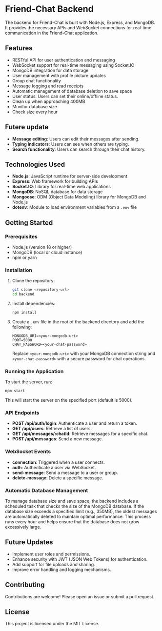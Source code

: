 # Friend-Chat Backend

The backend for Friend-Chat is built with Node.js, Express, and MongoDB. It provides the necessary APIs and WebSocket connections for real-time communication in the Friend-Chat application.

## Features

- RESTful API for user authentication and messaging
- WebSocket support for real-time messaging using Socket.IO
- MongoDB integration for data storage
- User management with profile picture updates
- Group chat functionality
- Message logging and read receipts
- Automatic management of database deletion to save space
- User status: Users can set their online/offline status.
- Clean up when approaching 400MB
- Monitor database size
- Check size every hour

## Futere update
- **Message editing**: Users can edit their messages after sending.
- **Typing indicators**: Users can see when others are typing.
- **Search functionality**: Users can search through their chat history.

## Technologies Used

- **Node.js**: JavaScript runtime for server-side development
- **Express**: Web framework for building APIs
- **Socket.IO**: Library for real-time web applications
- **MongoDB**: NoSQL database for data storage
- **Mongoose**: ODM (Object Data Modeling) library for MongoDB and Node.js
- **dotenv**: Module to load environment variables from a `.env` file

## Getting Started

### Prerequisites

- Node.js (version 18 or higher)
- MongoDB (local or cloud instance)
- npm or yarn

### Installation

1. Clone the repository:

   ```bash
   git clone <repository-url>
   cd backend
   ```

2. Install dependencies:

   ```bash
   npm install
   ```

3. Create a `.env` file in the root of the backend directory and add the following:

   ```env
   MONGODB_URI=<your-mongodb-uri>
   PORT=5000
   CHAT_PASSWORD=<your-chat-password>
   ```

   Replace `<your-mongodb-uri>` with your MongoDB connection string and `<your-chat-password>` with a secure password for chat operations.

### Running the Application

To start the server, run:

```bash
npm start
```

This will start the server on the specified port (default is 5000).

### API Endpoints

- **POST /api/auth/login**: Authenticate a user and return a token.
- **GET /api/users**: Retrieve a list of users.
- **GET /api/messages/:chatId**: Retrieve messages for a specific chat.
- **POST /api/messages**: Send a new message.

### WebSocket Events

- **connection**: Triggered when a user connects.
- **auth**: Authenticate a user via WebSocket.
- **send-message**: Send a message to a user or group.
- **delete-message**: Delete a specific message.

### Automatic Database Management

To manage database size and save space, the backend includes a scheduled task that checks the size of the MongoDB database. If the database size exceeds a specified limit (e.g., 350MB), the oldest messages are automatically deleted to maintain optimal performance. This process runs every hour and helps ensure that the database does not grow excessively large.

## Future Updates

- Implement user roles and permissions.
- Enhance security with JWT (JSON Web Tokens) for authentication.
- Add support for file uploads and sharing.
- Improve error handling and logging mechanisms.

## Contributing

Contributions are welcome! Please open an issue or submit a pull request.

## License

This project is licensed under the MIT License. 
